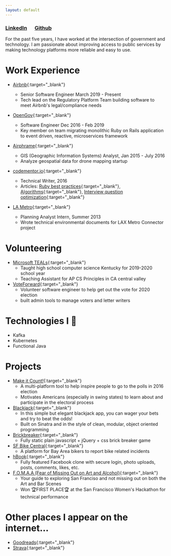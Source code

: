 ```yaml
---
layout: default
---
```


<h3>
  <a href="https://www.linkedin.com/in/hannahsquier" target="_blank" ><i class="fa fa-linkedin"></i> LinkedIn</a>
  <a href="https://www.github.com/hannahsquier" target="_blank" style="margin-left: 20px;"><i class="fa fa-github"></i> Github</a>
</h3>
For the past five years, I have worked at the intersection of government and technology. I am passionate about improving access to public services by making technology platforms more reliable and easy to use.


# Work Experience
- [Airbnb](https://www.airbnb.com){:target="_blank"}
  - Senior Software Engineer March 2019 - Present
  - Tech lead on the Regulatory Platform Team building software to meet Airbnb's legal/compliance needs

- [OpenGov](https://www.opengov.com){:target="_blank"}
  - Software Engineer Dec 2016 - Feb 2019
  - Key member on team migrating monolithic Ruby on Rails application to event driven, reactive, microservices framework

- [Airphrame](https://www.airphrame.com){:target="_blank"}
  - GIS (Geographic Information Systems) Analyst, Jan 2015 - July 2016
  - Analyze geospatial data for drone mapping startup

- [codementor.io](https://www.codementor.io/){:target="_blank"}
  - Technical Writer, 2016
  - Articles: [Ruby best practices](https://www.codementor.io/ruby-on-rails/tutorial/6-ruby-best-practices-beginners-should-know){:target="_blank"}, [Algorithms](https://www.codementor.io/ruby-on-rails/tutorial/two-algorithms-for-solving-vigenere-cipher-in-ruby){:target="_blank"}, [Interview question optimization](https://www.codementor.io/ruby-on-rails/tutorial/optimize-your-code-for-coding-interview){:target="_blank"}

- [LA Metro](https://metro.net){:target="_blank"}
  - Planning Analyst Intern, Summer 2013
  - Wrote technical environmental documents for LAX Metro Connector project

# Volunteering
-   [Microsoft TEALs](https://www.microsoft.com/en-us/teals){:target="_blank"}
    - Taught high school computer science Kentucky for 2019-2020 school year
    - Teaching Assistant for AP CS Principles in CA central valley
-   [VoteForward](https://votefwd.org/){:target="_blank"}
    - Volunteer software engineer to help get out the vote for 2020 election
    - built admin tools to manage voters and letter writers

# Technologies I 💙
*   Kafka
*   Kubernetes
*   Functional Java

# Projects
-  [Make it Count!](http://make-it-count.herokuapp.com/){:target="_blank"}
    - A multi-platform tool to help inspire people to go to the polls in 2016 election
    - Motivates Americans (especially in swing states) to learn about and participate in the electoral process
-  [Blackjack](http://blackjackbyhannah.herokuapp.com/){:target="_blank"}
    - In this simple but elegant blackjack app, you can wager your bets and try to beat the odds! 
    - Built on Sinatra and in the style of clean, modular, object oriented programming
- [Brickbreaker](/brick_breaker){:target="_blank"}
    - Fully static plain javascript + jQuery + css brick breaker game
-   [SF Bike Central](https://boiling-thicket-67912.herokuapp.com/){:target="_blank"}
    - A platform for Bay Area bikers to report bike related incidents
-   [hBook](https://mysterious-hollows-19482.herokuapp.com/){:target="_blank"}
    - Fully featured Facebook clone with secure login, photo uploads, posts, comments, likes, etc.
-   [F.O.M.A.A (Fear of Missing Out on Art and Alcohol)](https://mysterious-hollows-19482.herokuapp.com/){:target="_blank"}
    - Your guide to exploring San Franciso and not missing out on both the Art and Bar Scenes
    - Won 🏆FIRST PLACE🏆 at the San Francisco Women's Hackathon for technical performance

# Other places I appear on the internet...
* [Goodreads](https://www.goodreads.com/user/show/29188428-hannah-squier){:target="_blank"}
* [Strava](https://www.strava.com/athletes/12546114){:target="_blank"}

